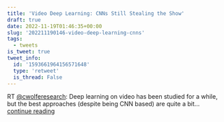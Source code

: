 ```yaml
---
title: 'Video Deep Learning: CNNs Still Stealing the Show'
draft: true
date: 2022-11-19T01:46:35+00:00
slug: '202211190146-video-deep-learning-cnns'
tags:
  - tweets
is_tweet: true
tweet_info:
  id: '1593661964156571648'
  type: 'retweet'
  is_thread: False
---
```




RT [@cwolferesearch](https://x.com/cwolferesearch): Deep learning on video has been studied for a while, but the best approaches (despite being CNN based) are quite a bit… [continue reading](https://x.com/sytelus/status/1593661964156571648)
